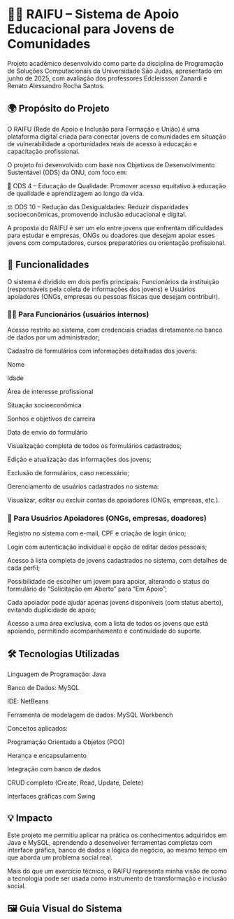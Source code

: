 # 👨‍🏫 RAIFU – Sistema de Apoio Educacional para Jovens de Comunidades
Projeto acadêmico desenvolvido como parte da disciplina de Programação de Soluções Computacionais da Universidade São Judas, apresentado em junho de 2025, com avaliação dos professores Edcleissson Zanardi e Renato Alessandro Rocha Santos.

## 🌍 Propósito do Projeto
O RAIFU (Rede de Apoio e Inclusão para Formação e União) é uma plataforma digital criada para conectar jovens de comunidades em situação de vulnerabilidade a oportunidades reais de acesso à educação e capacitação profissional.

O projeto foi desenvolvido com base nos Objetivos de Desenvolvimento Sustentável (ODS) da ONU, com foco em:

📘 ODS 4 – Educação de Qualidade: Promover acesso equitativo à educação de qualidade e aprendizagem ao longo da vida.

⚖️ ODS 10 – Redução das Desigualdades: Reduzir disparidades socioeconômicas, promovendo inclusão educacional e digital.

A proposta do RAIFU é ser um elo entre jovens que enfrentam dificuldades para estudar e empresas, ONGs ou doadores que desejam apoiar esses jovens com computadores, cursos preparatórios ou orientação profissional.

## 👥 Funcionalidades
O sistema é dividido em dois perfis principais: Funcionários da instituição (responsáveis pela coleta de informações dos jovens) e Usuários apoiadores (ONGs, empresas ou pessoas físicas que desejam contribuir).

### 👨‍💼 Para Funcionários (usuários internos)
Acesso restrito ao sistema, com credenciais criadas diretamente no banco de dados por um administrador;

Cadastro de formulários com informações detalhadas dos jovens:

Nome

Idade

Área de interesse profissional

Situação socioeconômica

Sonhos e objetivos de carreira

Data de envio do formulário

Visualização completa de todos os formulários cadastrados;

Edição e atualização das informações dos jovens;

Exclusão de formulários, caso necessário;

Gerenciamento de usuários cadastrados no sistema:

Visualizar, editar ou excluir contas de apoiadores (ONGs, empresas, etc.).

### 🧑 Para Usuários Apoiadores (ONGs, empresas, doadores)
Registro no sistema com e-mail, CPF e criação de login único;

Login com autenticação individual e opção de editar dados pessoais;

Acesso à lista completa de jovens cadastrados no sistema, com detalhes de cada perfil;

Possibilidade de escolher um jovem para apoiar, alterando o status do formulário de “Solicitação em Aberto” para “Em Apoio”;

Cada apoiador pode ajudar apenas jovens disponíveis (com status aberto), evitando duplicidade de apoio;

Acesso a uma área exclusiva, com a lista de todos os jovens que está apoiando, permitindo acompanhamento e continuidade do suporte.

## 🛠️ Tecnologias Utilizadas

Linguagem de Programação: Java

Banco de Dados: MySQL

IDE: NetBeans

Ferramenta de modelagem de dados: MySQL Workbench

Conceitos aplicados:

Programação Orientada a Objetos (POO)

Herança e encapsulamento

Integração com banco de dados

CRUD completo (Create, Read, Update, Delete)

Interfaces gráficas com Swing

## 💡 Impacto

Este projeto me permitiu aplicar na prática os conhecimentos adquiridos em Java e MySQL, aprendendo a desenvolver ferramentas completas com interface gráfica, banco de dados e lógica de negócio, ao mesmo tempo em que aborda um problema social real.

Mais do que um exercício técnico, o RAIFU representa minha visão de como a tecnologia pode ser usada como instrumento de transformação e inclusão social.


## 🖼️ Guia Visual do Sistema


